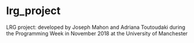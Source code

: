 # lrg_project
LRG project: developed by Joseph Mahon and Adriana Toutoudaki during the Programming Week in November 2018 at the University of Manchester
